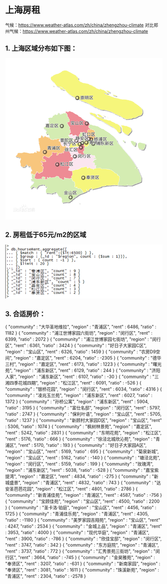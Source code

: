 # 上海房租
气候：https://www.weather-atlas.com/zh/china/zhengzhou-climate
对比郑州气候：https://www.weather-atlas.com/zh/china/zhengzhou-climate
## 1. 上海区域分布如下图：

![](./source/shangHai_001.jpg)

## 2. 房租低于65元/m2的区域

![](./source/shangHai_002.png)

## 3. 合适房价：
{ "community" : "大华圣地维拉", "region" : "青浦区", "rent" : 6486, "ratio" : 1182 }
{ "community" : "浦江世博家园六街坊", "region" : "闵行区", "rent" : 6399, "ratio" : 2072 }
{ "community" : "浦江世博家园七街坊", "region" : "闵行区", "rent" : 6361, "ratio" : 3424 }
{ "community" : "好日子大家园C区", "region" : "宝山区", "rent" : 6326, "ratio" : 1459 }
{ "community" : "农房D9空间", "region" : "嘉定区", "rent" : 6204, "ratio" : -2305 }
{ "community" : "德华三村", "region" : "嘉定区", "rent" : 6173, "ratio" : 1223 }
{ "community" : "曙光苑", "region" : "浦东新区", "rent" : 6129, "ratio" : 244 }
{ "community" : "济阳人家", "region" : "浦东新区", "rent" : 6107, "ratio" : -30 }
{ "community" : "三湘四季花城四期", "region" : "松江区", "rent" : 6091, "ratio" : -526 }
{ "community" : "银桥花园", "region" : "闵行区", "rent" : 6034, "ratio" : 4316 }
{ "community" : "凌兆玉兰苑", "region" : "浦东新区", "rent" : 6027, "ratio" : 1372 }
{ "community" : "孙桥公寓", "region" : "浦东新区", "rent" : 5904, "ratio" : 3195 }
{ "community" : "富仕名邸", "region" : "闵行区", "rent" : 5797, "ratio" : 2747 }
{ "community" : "保利叶语", "region" : "宝山区", "rent" : 5705, "ratio" : 1237 }
{ "community" : "新顾村大家园D区", "region" : "宝山区", "rent" : 5306, "ratio" : 1074 }
{ "community" : "枫树林景苑", "region" : "嘉定区", "rent" : 5242, "ratio" : 2831 }
{ "community" : "东明花苑", "region" : "松江区", "rent" : 5176, "ratio" : 666 }
{ "community" : "徐泾北城欣沁苑", "region" : "青浦区", "rent" : 5170, "ratio" : 193 }
{ "community" : "好日子大家园A区", "region" : "宝山区", "rent" : 5169, "ratio" : 695 }
{ "community" : "菊泉新城", "region" : "宝山区", "rent" : 5162, "ratio" : -140 }
{ "community" : "塘泾北苑", "region" : "闵行区", "rent" : 5159, "ratio" : 199 }
{ "community" : "玫瑰湾", "region" : "浦东新区", "rent" : 5038, "ratio" : -528 }
{ "community" : "嘉宝紫提湾", "region" : "嘉定区", "rent" : 4834, "ratio" : -275 }
{ "community" : "新城盛景", "region" : "青浦区", "rent" : 4832, "ratio" : 743 }
{ "community" : "达安圣芭芭花园", "region" : "松江区", "rent" : 4801, "ratio" : 2786 }
{ "community" : "新青浦佳苑", "region" : "青浦区", "rent" : 4587, "ratio" : -756 }
{ "community" : "宝顾佳苑", "region" : "宝山区", "rent" : 4500, "ratio" : 2200 }
{ "community" : "圣卡洛·铂庭", "region" : "宝山区", "rent" : 4456, "ratio" : 1725 }
{ "community" : "青浦佳乐苑", "region" : "青浦区", "rent" : 4305, "ratio" : -1180 }
{ "community" : "美罗家园吉翔苑", "region" : "宝山区", "rent" : 4247, "ratio" : 2534 }
{ "community" : "金城上品", "region" : "青浦区", "rent" : 3953, "ratio" : 4000 }
{ "community" : "现代华庭", "region" : "青浦区", "rent" : 3900, "ratio" : -786 }
{ "community" : "欣佳宝邸", "region" : "闵行区", "rent" : 3747, "ratio" : 342 }
{ "community" : "东方庭院", "region" : "青浦区", "rent" : 3737, "ratio" : 772 }
{ "community" : "汇秀景苑三街坊", "region" : "闵行区", "rent" : 3664, "ratio" : -745 }
{ "community" : "金昊雅苑", "region" : "奉贤区", "rent" : 3207, "ratio" : -631 }
{ "community" : "新南家园", "region" : "奉贤区", "rent" : 3081, "ratio" : 1611 }
{ "community" : "珠溪新苑", "region" : "青浦区", "rent" : 2304, "ratio" : -2578 }